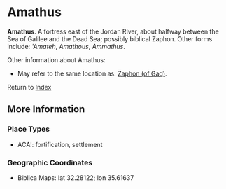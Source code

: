 # Amathus
**Amathus**. 
A fortress east of the Jordan River, about halfway between the Sea of Galilee and the Dead Sea; possibly biblical Zaphon. 
Other forms include: 
*'Amateh*, *Amathous*, *Ammathus*. 




Other information about Amathus:


* May refer to the same location as: 
[Zaphon (of Gad)](Zaphon.md). 








Return to [Index](00-Index.md)

## More Information

### Place Types

* ACAI: fortification, settlement



### Geographic Coordinates

* Biblica Maps: lat 32.28122; lon 35.61637




